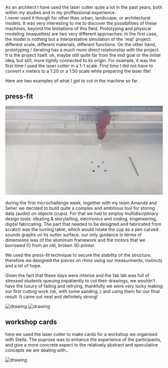 As an architect I have used the laser cutter quite a lot in the past years, both within my studies and in my proffessional experience.   
I never used it though for other than urban, landscape, or architectural models. It was very interesting to me to discover the possibilities of these machines, beyond the limitations of this field. Prototyping and physical modeling (maquettes) are two very different approaches: In the first case, the model is nothing but a interpretative simulation of the 'real' project: different scale, different materials, different functions. On the other hand, prototyping / iterating has a much more direct relationship with the project. It is the project itself. ok, maybe still quite far from the end goal or the initial idea, but still, more tightly connected to its origin. For example, it was the first time I used the laser cutter in a 1-1 scale. First time I did not have to convert x meters to a 1:20 or a 1:50 scale while preparing the laser file! 

Here are two examples of what I got to cut in the machine so far.  

## press-fit  

![](laser.gif)  

during the first microchallenge week, together with my team Amanda and Seher we decided to build quite a complex and ambitious tool for storing data (audio) on objects (cups). For that we had to employ multidisciplinary design tools: ideating & storytelling, electronics and coding, engeneering, digital fabricating. The part that needed to be designed and fabricated from scratch was the turning table, which would rotate the cup as a pen carved sounds graphs on its outter surface. our only guidance in terms of dimensions was of the aluminum framework and the motors that we borrowed (!) from an old, broken 3D printer.  

We used the press-fit technique to secure the stability of the structure, therefore we designed the pieces on rhino using our measurments, instincts and a lot of hope.  

Given the fact that these days were intense and the fab lab was full of stressed students queuing impatiently to cut their drawings, we wouldn't have the luxury of failing and retrying.  thankfully we were very lucky making our first cutting work (ok, with some sanding..) and using them for our final result. It came out neat and definitely strong!  

<img src="../laser micro.png" alt="drawing" width="550" />   
<img src="../press1.png" alt="drawing" width="500" />   

## workshop cards   

here we used the laser cutter to make cards for a workshop we organised with Stella. The puprose was to enhance the experience of the participants, and give a more concrete aspect to the relatively abstract and speculative concepts we are dealing with..   

<img src="../cardss.png" alt="drawing" width="750" />  
